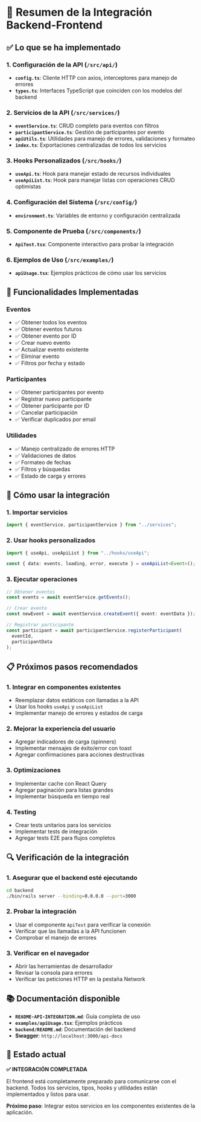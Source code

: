 # 🎯 Resumen de la Integración Backend-Frontend

## ✅ Lo que se ha implementado

### 1. **Configuración de la API** (`/src/api/`)

- **`config.ts`**: Cliente HTTP con axios, interceptores para manejo de errores
- **`types.ts`**: Interfaces TypeScript que coinciden con los modelos del backend

### 2. **Servicios de la API** (`/src/services/`)

- **`eventService.ts`**: CRUD completo para eventos con filtros
- **`participantService.ts`**: Gestión de participantes por evento
- **`apiUtils.ts`**: Utilidades para manejo de errores, validaciones y formateo
- **`index.ts`**: Exportaciones centralizadas de todos los servicios

### 3. **Hooks Personalizados** (`/src/hooks/`)

- **`useApi.ts`**: Hook para manejar estado de recursos individuales
- **`useApiList.ts`**: Hook para manejar listas con operaciones CRUD optimistas

### 4. **Configuración del Sistema** (`/src/config/`)

- **`environment.ts`**: Variables de entorno y configuración centralizada

### 5. **Componente de Prueba** (`/src/components/`)

- **`ApiTest.tsx`**: Componente interactivo para probar la integración

### 6. **Ejemplos de Uso** (`/src/examples/`)

- **`apiUsage.tsx`**: Ejemplos prácticos de cómo usar los servicios

## 🔧 Funcionalidades Implementadas

### **Eventos**

- ✅ Obtener todos los eventos
- ✅ Obtener eventos futuros
- ✅ Obtener evento por ID
- ✅ Crear nuevo evento
- ✅ Actualizar evento existente
- ✅ Eliminar evento
- ✅ Filtros por fecha y estado

### **Participantes**

- ✅ Obtener participantes por evento
- ✅ Registrar nuevo participante
- ✅ Obtener participante por ID
- ✅ Cancelar participación
- ✅ Verificar duplicados por email

### **Utilidades**

- ✅ Manejo centralizado de errores HTTP
- ✅ Validaciones de datos
- ✅ Formateo de fechas
- ✅ Filtros y búsquedas
- ✅ Estado de carga y errores

## 🚀 Cómo usar la integración

### **1. Importar servicios**

```typescript
import { eventService, participantService } from "../services";
```

### **2. Usar hooks personalizados**

```typescript
import { useApi, useApiList } from "../hooks/useApi";

const { data: events, loading, error, execute } = useApiList<Event>();
```

### **3. Ejecutar operaciones**

```typescript
// Obtener eventos
const events = await eventService.getEvents();

// Crear evento
const newEvent = await eventService.createEvent({ event: eventData });

// Registrar participante
const participant = await participantService.registerParticipant(
  eventId,
  participantData
);
```

## 📋 Próximos pasos recomendados

### **1. Integrar en componentes existentes**

- Reemplazar datos estáticos con llamadas a la API
- Usar los hooks `useApi` y `useApiList`
- Implementar manejo de errores y estados de carga

### **2. Mejorar la experiencia del usuario**

- Agregar indicadores de carga (spinners)
- Implementar mensajes de éxito/error con toast
- Agregar confirmaciones para acciones destructivas

### **3. Optimizaciones**

- Implementar cache con React Query
- Agregar paginación para listas grandes
- Implementar búsqueda en tiempo real

### **4. Testing**

- Crear tests unitarios para los servicios
- Implementar tests de integración
- Agregar tests E2E para flujos completos

## 🔍 Verificación de la integración

### **1. Asegurar que el backend esté ejecutando**

```bash
cd backend
./bin/rails server --binding=0.0.0.0 --port=3000
```

### **2. Probar la integración**

- Usar el componente `ApiTest` para verificar la conexión
- Verificar que las llamadas a la API funcionen
- Comprobar el manejo de errores

### **3. Verificar en el navegador**

- Abrir las herramientas de desarrollador
- Revisar la consola para errores
- Verificar las peticiones HTTP en la pestaña Network

## 📚 Documentación disponible

- **`README-API-INTEGRATION.md`**: Guía completa de uso
- **`examples/apiUsage.tsx`**: Ejemplos prácticos
- **`backend/README.md`**: Documentación del backend
- **Swagger**: `http://localhost:3000/api-docs`

## 🎉 Estado actual

**✅ INTEGRACIÓN COMPLETADA**

El frontend está completamente preparado para comunicarse con el backend. Todos los servicios, tipos, hooks y utilidades están implementados y listos para usar.

**Próximo paso**: Integrar estos servicios en los componentes existentes de la aplicación.

